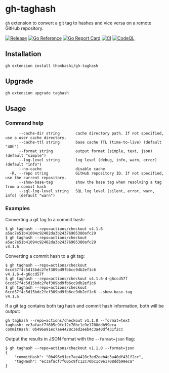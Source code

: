 # gh-taghash

`gh` extension to convert a git tag to hashes and vice versa on a remote GitHub repository.

[![Release](https://img.shields.io/github/release/thombashi/gh-taghash.svg?style=flat-square)](https://github.com/thombashi/gh-taghash/releases/latest)
[![Go Reference](https://pkg.go.dev/badge/github.com/thombashi/gh-taghash.svg)](https://pkg.go.dev/github.com/thombashi/gh-taghash)
[![Go Report Card](https://goreportcard.com/badge/github.com/thombashi/gh-taghash)](https://goreportcard.com/report/github.com/thombashi/gh-taghash)
[![CI](https://github.com/thombashi/gh-taghash/actions/workflows/ci.yaml/badge.svg)](https://github.com/thombashi/gh-taghash/actions/workflows/ci.yaml)
[![CodeQL](https://github.com/thombashi/gh-taghash/actions/workflows/github-code-scanning/codeql/badge.svg)](https://github.com/thombashi/gh-taghash/actions/workflows/github-code-scanning/codeql)


## Installation

```console
gh extension install thombashi/gh-taghash
```


## Upgrade

```console
gh extension upgrade taghash
```


## Usage

### Command help

```
      --cache-dir string       cache directory path. If not specified, use a user cache directory.
      --cache-ttl string       base cache TTL (time-to-live) (default "48h")
      --format string          output format (simple, text, json) (default "simple")
      --log-level string       log level (debug, info, warn, error) (default "info")
      --no-cache               disable cache
  -R, --repo string            GitHub repository ID. If not specified, use the current repository.
      --show-base-tag          show the base tag when resolving a tag from a commit hash
      --sql-log-level string   SQL log level (silent, error, warn, info) (default "warn")
```

### Examples

Converting a git tag to a commit hash:

```
$ gh taghash --repo=actions/checkout v4.1.6
a5ac7e51b41094c92402da3b24376905380afc29
$ gh taghash --repo=actions/checkout a5ac7e51b41094c92402da3b24376905380afc29
v4.1.6
```

Converting a commit hash to a git tag:

```
$ gh taghash --repo=actions/checkout 6ccd57f4c5d15bdc2fef309bd9fb6cc9db2ef1c6
v4.1.6-4-g6ccd57f
$ gh taghash --repo=actions/checkout v4.1.6-4-g6ccd57f
6ccd57f4c5d15bdc2fef309bd9fb6cc9db2ef1c6
$ gh taghash --repo=actions/checkout 6ccd57f4c5d15bdc2fef309bd9fb6cc9db2ef1c6 --show-base-tag
v4.1.6
```

If a git tag contains both tag hash and commit hash information, both will be output:

```
gh taghash --repo=actions/checkout v1.1.0 --format=text
tagHash: ec3afacf7f605c9fc12c70bc1c9e1708ddb99eca
commitHash: 0b496e91ec7ae4428c3ed2eeb4c3a40df431f2cc
```

Output the results in JSON format with the `--format=json` flag:

```
$ gh taghash --repo=actions/checkout v1.1.0 --format=json
{
    "commitHash": "0b496e91ec7ae4428c3ed2eeb4c3a40df431f2cc",
    "tagHash": "ec3afacf7f605c9fc12c70bc1c9e1708ddb99eca"
}
```
